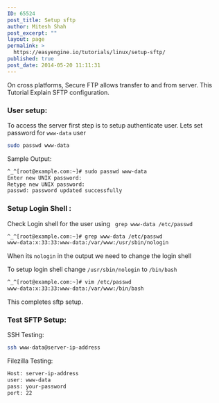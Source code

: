 ```yaml
---
ID: 65524
post_title: Setup sftp
author: Mitesh Shah
post_excerpt: ""
layout: page
permalink: >
  https://easyengine.io/tutorials/linux/setup-sftp/
published: true
post_date: 2014-05-20 11:11:31
---
```

On cross platforms, Secure FTP allows transfer to and from server. This Tutorial Explain SFTP configuration.

### User setup:

To access the server first step is to setup authenticate user. 
Lets set password for `www-data` user 
```bash
sudo passwd www-data
```
Sample Output: 
```bash
^_^[root@example.com:~]# sudo passwd www-data
Enter new UNIX password: 
Retype new UNIX password: 
passwd: password updated successfully
```
### Setup Login Shell  : 

Check Login shell for the user  using    ``` grep www-data /etc/passwd```

```bash
^_^[root@example.com:~]# grep www-data /etc/passwd
www-data:x:33:33:www-data:/var/www:/usr/sbin/nologin
```
When its `nologin` in the output we need to change the login shell

To setup login shell change `/usr/sbin/nologin` to `/bin/bash`

```bash
^_^[root@example.com:~]# vim /etc/passwd
www-data:x:33:33:www-data:/var/www:/bin/bash
```
This completes sftp setup.

### Test SFTP Setup:
SSH Testing:
```bash
ssh www-data@server-ip-address
```

Filezilla Testing:
```bash
Host: server-ip-address
user: www-data
pass: your-password
port: 22
```